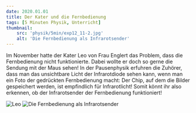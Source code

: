 ```yaml
---
date: 2020.01.01
title: Der Kater und die Fernbedienung
tags: [5 Minuten Physik, Unterricht]
thumbnail: 
    src: 'physik/5min/exp12_11-2.jpg'
    alt: 'Die Fernbedienung als Infrarotsender'
---
```


Im November hatte der Kater Leo von Frau Englert das
  Problem, dass die Fernbedienung nicht funktionierte. Dabei wollte er
  doch so gerne die Sendung mit der Maus sehen! In der Pausenphysik
  erfuhren die Zuhörer, dass man das unsichtbare Licht der
  Infrarotdiode sehen kann, wenn man ein Foto der gedrückten
  Fernbedienung macht: Der Chip, auf dem die Bilder gespeichert
  werden, ist empfindlich für Infrarotlicht! Somit könnt ihr also
  erkennen, ob der Infrarotsender der Fernbedienung funktioniert!

  ![Leo](/images/physik/5min/exp12_11-1.jpg)
  ![Die Fernbedienung als Infrarotsender](/images/physik/5min/exp12_11-2.jpg)